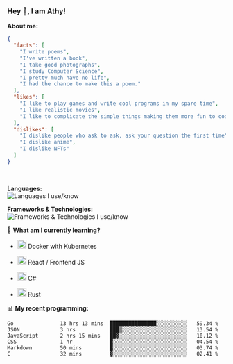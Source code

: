 ### Hey 👋, I am Athy!<br>

**About me:**


```json
{
  "facts": [
    "I write poems",
    "I've written a book",
    "I take good photographs",
    "I study Computer Science",
    "I pretty much have no life",
    "I had the chance to make this a poem."
  ],
  "likes": [
    "I like to play games and write cool programs in my spare time",
    "I like realistic movies",
    "I like to complicate the simple things making them more fun to code."
  ],
  "dislikes": [
    "I dislike people who ask to ask, ask your question the first time",
    "I dislike anime",
    "I dislike NFTs"
  ]
}
```
<br>


**Languages:**<br>
![Languages I use/know](https://skillicons.dev/icons?i=py,js,html,go,lua,java)

**Frameworks & Technologies:**<br />
![Frameworks & Technologies I use/know](https://skillicons.dev/icons?i=nodejs,nextjs,ts,react,express,docker,kubernetes,mysql,postgresql,mongodb,git,github,tailwind,prisma)

📙 **What am I currently learning?**

- <img height="20" src="https://cdn.jsdelivr.net/gh/devicons/devicon/icons/docker/docker-original.svg" /> Docker with Kubernetes

- <img height="20" src="https://cdn.jsdelivr.net/gh/devicons/devicon/icons/react/react-original.svg" /> React / Frontend JS

- <img height="20" src="https://cdn.jsdelivr.net/gh/devicons/devicon/icons/csharp/csharp-original.svg" /> C#
- <img height="20" src="https://cdn.jsdelivr.net/gh/devicons/devicon/icons/rust/rust-plain.svg" /> Rust

📊 **My recent programming:**

<!--START_SECTION:waka-->

```text
Go               13 hrs 13 mins  ███████████████░░░░░░░░░░   59.34 %
JSON             3 hrs           ███▒░░░░░░░░░░░░░░░░░░░░░   13.54 %
JavaScript       2 hrs 15 mins   ██▓░░░░░░░░░░░░░░░░░░░░░░   10.12 %
CSS              1 hr            █░░░░░░░░░░░░░░░░░░░░░░░░   04.54 %
Markdown         50 mins         █░░░░░░░░░░░░░░░░░░░░░░░░   03.74 %
C                32 mins         ▓░░░░░░░░░░░░░░░░░░░░░░░░   02.41 %
```

<!--END_SECTION:waka-->
